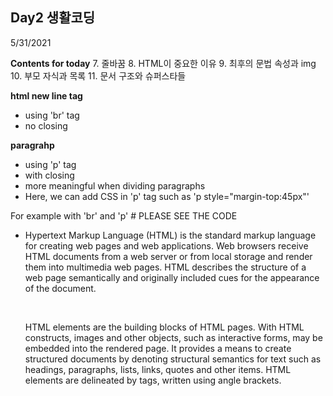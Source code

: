 ## Day2 생활코딩
5/31/2021

**Contents for today**
7. 줄바꿈
8. HTML이 중요한 이유
9. 최후의 문법 속성과 img
10. 부모 자식과 목록
11. 문서 구조와 슈퍼스타들

**html new line tag**
- using 'br' tag
- no closing 

**paragrahp**
- using 'p' tag
- with closing
- more meaningful when dividing paragraphs
- Here, we can add CSS in 'p' tag such as 'p style="margin-top:45px"'

For example with 'br' and 'p' # PLEASE SEE THE CODE
- <p>Hypertext Markup Language (HTML) is the standard markup language for creating web pages and web applications.
  Web browsers receive HTML documents from a web server or from local storage and render them into multimedia web pages.
  HTML describes the structure of a web page semantically and originally included cues for the appearance of the document.</p><p style="margin-top:45px">
  HTML elements are the building blocks of HTML pages.
  With HTML constructs, images and other objects, such as interactive forms, may be embedded into the rendered page.
  It provides a means to create structured documents by denoting structural semantics for text such as headings, paragraphs, lists, links, quotes and other items. HTML elements are delineated by tags, written using angle brackets.
